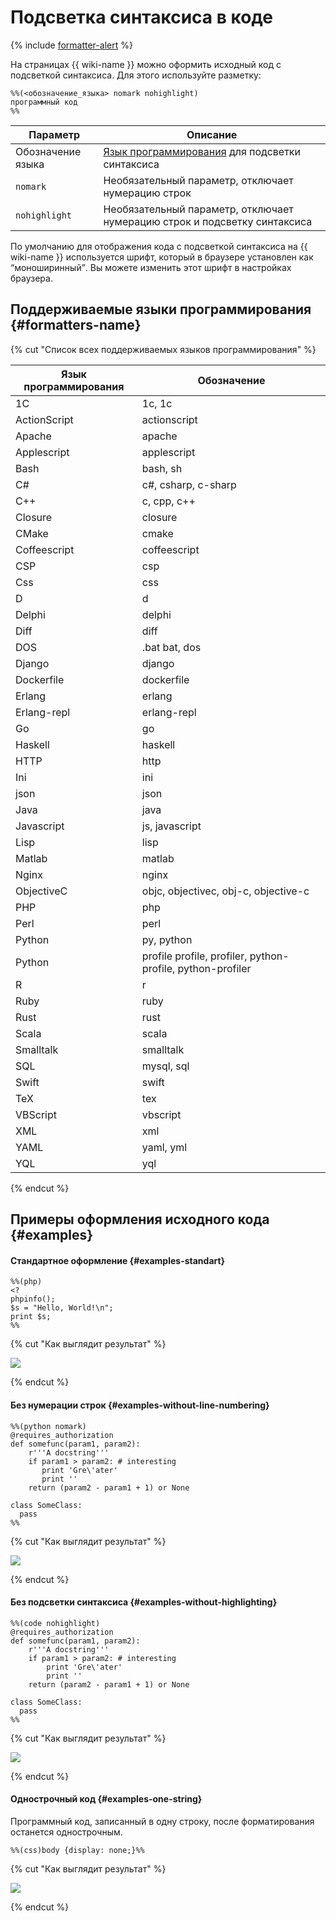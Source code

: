 # Подсветка синтаксиса в коде

{% include [formatter-alert](../../_includes/wiki/formatter-alert.md) %}

На страницах {{ wiki-name }} можно оформить исходный код с подсветкой синтаксиса. Для этого используйте разметку: 

```text
%%(<обозначение_языка> nomark nohighlight)
программный код
%%
```

Параметр | Описание
----- | -----
Обозначение языка | [Язык программирования](#formatters-name) для подсветки синтаксиса
`nomark` | Необязательный параметр, отключает нумерацию строк
`nohighlight` | Необязательный параметр, отключает нумерацию строк и подсветку синтаксиса


По умолчанию для отображения кода с подсветкой синтаксиса на {{ wiki-name }} используется шрифт, который в браузере установлен как <q>моноширинный</q>. Вы можете изменить этот шрифт в настройках браузера. 

## Поддерживаемые языки программирования {#formatters-name}

{% cut "Список всех поддерживаемых языков программирования" %} 

Язык программирования | Обозначение 
----- | ----- 
1C | 1с, 1c
ActionScript | actionscript
Apache | apache
Applescript | applescript
Bash | bash, sh
C# | c#, csharp, c-sharp
C++ | c, cpp, c++
Closure | closure
CMake | cmake
Coffeescript | coffeescript
CSP | csp
Css | css
D | d
Delphi | delphi
Diff | diff
DOS | .bat bat, dos
Django | django
Dockerfile | dockerfile
Erlang | erlang
Erlang-repl | erlang-repl
Go | go
Haskell | haskell
HTTP | http
Ini | ini
json | json
Java | java
Javascript | js, javascript
Lisp | lisp
Matlab | matlab
Nginx | nginx
ObjectiveC | objc, objectivec, obj-c, objective-c
PHP | php
Perl | perl
Python | py, python
Python | profile profile, profiler, python-profile, python-profiler
R | r
Ruby | ruby
Rust | rust
Scala | scala
Smalltalk | smalltalk
SQL | mysql, sql
Swift | swift
TeX | tex
VBScript | vbscript
XML | xml
YAML | yaml, yml
YQL | yql

{% endcut %}


## Примеры оформления исходного кода {#examples}   

#### Стандартное оформление {#examples-standart}  

```text
%%(php)
<?
phpinfo();
$s = "Hello, World!\n";
print $s;
%% 
```

{% cut "Как выглядит результат" %}
   
![](../../_assets/wiki/formatter-example.png)

{% endcut %}

#### Без нумерации строк {#examples-without-line-numbering}

   ```text
   %%(python nomark)
   @requires_authorization
   def somefunc(param1, param2):
       r'''A docstring'''
       if param1 > param2: # interesting
          print 'Gre\'ater'
          print ''
       return (param2 - param1 + 1) or None

   class SomeClass:
     pass
   %%
   ```
   {% cut "Как выглядит результат" %}
   
   ![](../../_assets/wiki/formatter-example-nomark.png)

   {% endcut %}

#### Без подсветки синтаксиса {#examples-without-highlighting}

   ```text
   %%(code nohighlight)
   @requires_authorization
   def somefunc(param1, param2):
       r'''A docstring'''
       if param1 > param2: # interesting
           print 'Gre\'ater'
           print ''
       return (param2 - param1 + 1) or None

   class SomeClass:
     pass
   %%
   ```
   {% cut "Как выглядит результат" %}
   
   ![](../../_assets/wiki/formatter-example-nohighlight.png)

   {% endcut %}   

#### Однострочный код {#examples-one-string}

  Программный код, записанный в одну строку, после форматирования останется однострочным.

   ```text
   %%(css)body {display: none;}%%
   ```
   {% cut "Как выглядит результат" %}
   
   ![](../../_assets/wiki/formatter-example-string.png)

   {% endcut %}   

